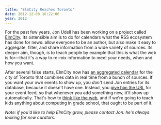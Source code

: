 ```yaml
---
title: "ElmCity Reaches Toronto"
date: 2012-12-08 16:22:06
year: 2012
---
```

<p>For the past few years, Jon Udell has been working on a project called <a href="http://elmcity.cloudapp.net/">ElmCity</a>. Its ostensible aim is to do for calendars what the RSS ecosystem has done for news: allow everyone to be an author, but also make it easy to aggregate, filter, and share information from a wide variety of sources. Its deeper aim, though, is to teach people by example that this is what the web is for&mdash;that it's a way to re-mix information to meet <em>your</em> needs, when and how you want.</p>
<p>After several false starts, ElmCity now has <a href="http://elmcity.cloudapp.net/Toronto/">an aggregated calendar</a> for the city of Toronto that combines data in real time from a bunch of sources. If you want your own events to show up, you <em>don't</em> send Jon entries for its database, because it doesn't have one. Instead, you <a href="http://blog.jonudell.net/elmcity-project-faq/#contribute">give him the URL</a> for your event feed, so that whenever you add something new, it'll show up automatically. That's how to <a href="http://blog.jonudell.net/2011/01/24/seven-ways-to-think-like-the-web/">think like the web</a>, and if we're going to teach kids anything about computing in grade school, that ought to be part of it.</p>
<p><em>Note: if you'd like to help ElmCity grow, please contact Jon: he's always looking for new curators.</em></p>
